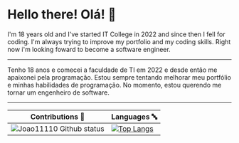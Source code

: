 # Hello there! Olá! 👋
I'm 18 years old and I've started IT College in 2022 and since then I fell for coding. I'm always trying to improve my portfolio and my coding skills. Right now i'm looking foward to become a software engineer.
___
Tenho 18 anos e comecei a faculdade de TI em 2022 e desde então me apaixonei pela programação. Estou sempre tentando melhorar meu portfólio e minhas habilidades de programação. No momento, estou querendo me tornar um engenheiro de software.
___
|Contributions 📖 |Languages 🔤 |
|---|---|
|![Joao11110 Github status](https://github-readme-stats.vercel.app/api?username=Joao11110&show_icons=true&theme=transparent) |[![Top Langs](https://github-readme-stats.vercel.app/api/top-langs/?username=Joao11110&layout=compact)](https://github.com/transparent/github-readme-stats) |

